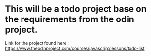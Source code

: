 # This will be a todo project base on the requirements from the odin project.

Link for the project found here : https://www.theodinproject.com/courses/javascript/lessons/todo-list